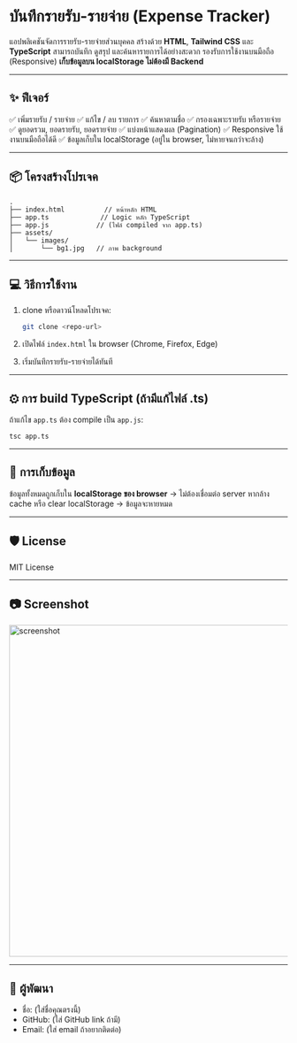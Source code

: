 # บันทึกรายรับ-รายจ่าย (Expense Tracker)

แอปพลิเคชันจัดการรายรับ-รายจ่ายส่วนบุคคล สร้างด้วย **HTML**, **Tailwind CSS** และ **TypeScript**
สามารถบันทึก ดูสรุป และค้นหารายการได้อย่างสะดวก รองรับการใช้งานบนมือถือ (Responsive)
**เก็บข้อมูลบน localStorage ไม่ต้องมี Backend**

---

## ✨ ฟีเจอร์

✅ เพิ่มรายรับ / รายจ่าย
✅ แก้ไข / ลบ รายการ
✅ ค้นหาตามชื่อ
✅ กรองเฉพาะรายรับ หรือรายจ่าย
✅ ดูยอดรวม, ยอดรายรับ, ยอดรายจ่าย
✅ แบ่งหน้าแสดงผล (Pagination)
✅ Responsive ใช้งานบนมือถือได้ดี
✅ ข้อมูลเก็บใน localStorage (อยู่ใน browser, ไม่หายจนกว่าจะล้าง)

---

## 📦 โครงสร้างโปรเจค

```
.
├── index.html          // หน้าหลัก HTML
├── app.ts             // Logic หลัก TypeScript
├── app.js            // (ไฟล์ compiled จาก app.ts)
├── assets/
│   └── images/
│       └── bg1.jpg   // ภาพ background
```

---

## 💻 วิธีการใช้งาน

1. clone หรือดาวน์โหลดโปรเจค:

   ```bash
   git clone <repo-url>
   ```

2. เปิดไฟล์ `index.html` ใน browser (Chrome, Firefox, Edge)

3. เริ่มบันทึกรายรับ-รายจ่ายได้ทันที

---

## ⚙ การ build TypeScript (ถ้ามีแก้ไฟล์ .ts)

ถ้าแก้ไข `app.ts` ต้อง compile เป็น `app.js`:

```bash
tsc app.ts
```

---

## 💾 การเก็บข้อมูล

ข้อมูลทั้งหมดถูกเก็บใน **localStorage ของ browser** → ไม่ต้องเชื่อมต่อ server
หากล้าง cache หรือ clear localStorage → ข้อมูลจะหายหมด

---

## 🛡 License

MIT License

---

## 📷 Screenshot

<img src="./assets/images/screenshot.jpg" alt="screenshot" width="600">

---

## 💬 ผู้พัฒนา

* ชื่อ: (ใส่ชื่อคุณตรงนี้)
* GitHub: (ใส่ GitHub link ถ้ามี)
* Email: (ใส่ email ถ้าอยากติดต่อ)
